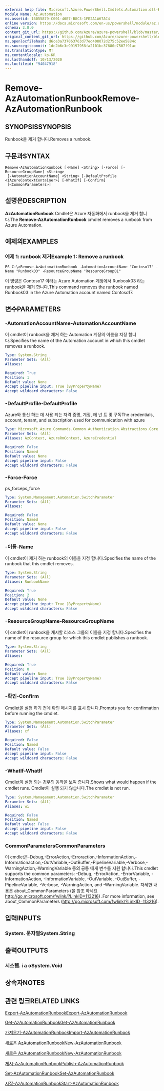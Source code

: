 ```yaml
---
external help file: Microsoft.Azure.PowerShell.Cmdlets.Automation.dll-Help.xml
Module Name: Az.Automation
ms.assetid: 16055879-C001-46E7-B8C3-1FE2A1A67AC4
online version: https://docs.microsoft.com/en-us/powershell/module/az.automation/remove-azautomationrunbook
schema: 2.0.0
content_git_url: https://github.com/Azure/azure-powershell/blob/master/src/Automation/Automation/help/Remove-AzAutomationRunbook.md
original_content_git_url: https://github.com/Azure/azure-powershell/blob/master/src/Automation/Automation/help/Remove-AzAutomationRunbook.md
ms.openlocfilehash: d6ce3a737063763d77ed408072d275c52ee5884c
ms.sourcegitcommit: 1de2b6c3c99197958fa2101bc37680e7507f91ac
ms.translationtype: MT
ms.contentlocale: ko-KR
ms.lasthandoff: 10/13/2020
ms.locfileid: "94047918"
---
```

# <span data-ttu-id="a4a4a-101">Remove-AzAutomationRunbook</span><span class="sxs-lookup"><span data-stu-id="a4a4a-101">Remove-AzAutomationRunbook</span></span>

## <span data-ttu-id="a4a4a-102">SYNOPSIS</span><span class="sxs-lookup"><span data-stu-id="a4a4a-102">SYNOPSIS</span></span>
<span data-ttu-id="a4a4a-103">Runbook을 제거 합니다.</span><span class="sxs-lookup"><span data-stu-id="a4a4a-103">Removes a runbook.</span></span>

## <span data-ttu-id="a4a4a-104">구문과</span><span class="sxs-lookup"><span data-stu-id="a4a4a-104">SYNTAX</span></span>

```
Remove-AzAutomationRunbook [-Name] <String> [-Force] [-ResourceGroupName] <String>
 [-AutomationAccountName] <String> [-DefaultProfile <IAzureContextContainer>] [-WhatIf] [-Confirm]
 [<CommonParameters>]
```

## <span data-ttu-id="a4a4a-105">설명은</span><span class="sxs-lookup"><span data-stu-id="a4a4a-105">DESCRIPTION</span></span>
<span data-ttu-id="a4a4a-106">**AzAutomationRunbook** Cmdlet은 Azure 자동화에서 runbook을 제거 합니다.</span><span class="sxs-lookup"><span data-stu-id="a4a4a-106">The **Remove-AzAutomationRunbook** cmdlet removes a runbook from Azure Automation.</span></span>

## <span data-ttu-id="a4a4a-107">예제의</span><span class="sxs-lookup"><span data-stu-id="a4a4a-107">EXAMPLES</span></span>

### <span data-ttu-id="a4a4a-108">예제 1: runbook 제거</span><span class="sxs-lookup"><span data-stu-id="a4a4a-108">Example 1: Remove a runbook</span></span>
```
PS C:\>Remove-AzAutomationRunbook -AutomationAccountName "Contoso17" -Name "Runbook03" -ResourceGroupName "ResourceGroup01"
```

<span data-ttu-id="a4a4a-109">이 명령은 Contoso17 이라는 Azure Automation 계정에서 Runbook03 라는 runbook을 제거 합니다.</span><span class="sxs-lookup"><span data-stu-id="a4a4a-109">This command removes the runbook named Runbook03 in the Azure Automation account named Contoso17.</span></span>

## <span data-ttu-id="a4a4a-110">변수</span><span class="sxs-lookup"><span data-stu-id="a4a4a-110">PARAMETERS</span></span>

### <span data-ttu-id="a4a4a-111">-AutomationAccountName</span><span class="sxs-lookup"><span data-stu-id="a4a4a-111">-AutomationAccountName</span></span>
<span data-ttu-id="a4a4a-112">이 cmdlet이 runbook을 제거 하는 Automation 계정의 이름을 지정 합니다.</span><span class="sxs-lookup"><span data-stu-id="a4a4a-112">Specifies the name of the Automation account in which this cmdlet removes a runbook.</span></span>

```yaml
Type: System.String
Parameter Sets: (All)
Aliases:

Required: True
Position: 1
Default value: None
Accept pipeline input: True (ByPropertyName)
Accept wildcard characters: False
```

### <span data-ttu-id="a4a4a-113">-DefaultProfile</span><span class="sxs-lookup"><span data-stu-id="a4a4a-113">-DefaultProfile</span></span>
<span data-ttu-id="a4a4a-114">Azure와 통신 하는 데 사용 되는 자격 증명, 계정, 테 넌 트 및 구독</span><span class="sxs-lookup"><span data-stu-id="a4a4a-114">The credentials, account, tenant, and subscription used for communication with azure</span></span>

```yaml
Type: Microsoft.Azure.Commands.Common.Authentication.Abstractions.Core.IAzureContextContainer
Parameter Sets: (All)
Aliases: AzContext, AzureRmContext, AzureCredential

Required: False
Position: Named
Default value: None
Accept pipeline input: False
Accept wildcard characters: False
```

### <span data-ttu-id="a4a4a-115">-Force</span><span class="sxs-lookup"><span data-stu-id="a4a4a-115">-Force</span></span>
<span data-ttu-id="a4a4a-116">ps_force</span><span class="sxs-lookup"><span data-stu-id="a4a4a-116">ps_force</span></span>

```yaml
Type: System.Management.Automation.SwitchParameter
Parameter Sets: (All)
Aliases:

Required: False
Position: Named
Default value: None
Accept pipeline input: False
Accept wildcard characters: False
```

### <span data-ttu-id="a4a4a-117">-이름</span><span class="sxs-lookup"><span data-stu-id="a4a4a-117">-Name</span></span>
<span data-ttu-id="a4a4a-118">이 cmdlet이 제거 하는 runbook의 이름을 지정 합니다.</span><span class="sxs-lookup"><span data-stu-id="a4a4a-118">Specifies the name of the runbook that this cmdlet removes.</span></span>

```yaml
Type: System.String
Parameter Sets: (All)
Aliases: RunbookName

Required: True
Position: 2
Default value: None
Accept pipeline input: True (ByPropertyName)
Accept wildcard characters: False
```

### <span data-ttu-id="a4a4a-119">-ResourceGroupName</span><span class="sxs-lookup"><span data-stu-id="a4a4a-119">-ResourceGroupName</span></span>
<span data-ttu-id="a4a4a-120">이 cmdlet이 runbook을 게시할 리소스 그룹의 이름을 지정 합니다.</span><span class="sxs-lookup"><span data-stu-id="a4a4a-120">Specifies the name of the resource group for which this cmdlet publishes a runbook.</span></span>

```yaml
Type: System.String
Parameter Sets: (All)
Aliases:

Required: True
Position: 0
Default value: None
Accept pipeline input: True (ByPropertyName)
Accept wildcard characters: False
```

### <span data-ttu-id="a4a4a-121">-확인</span><span class="sxs-lookup"><span data-stu-id="a4a4a-121">-Confirm</span></span>
<span data-ttu-id="a4a4a-122">Cmdlet을 실행 하기 전에 확인 메시지를 표시 합니다.</span><span class="sxs-lookup"><span data-stu-id="a4a4a-122">Prompts you for confirmation before running the cmdlet.</span></span>

```yaml
Type: System.Management.Automation.SwitchParameter
Parameter Sets: (All)
Aliases: cf

Required: False
Position: Named
Default value: False
Accept pipeline input: False
Accept wildcard characters: False
```

### <span data-ttu-id="a4a4a-123">-WhatIf</span><span class="sxs-lookup"><span data-stu-id="a4a4a-123">-WhatIf</span></span>
<span data-ttu-id="a4a4a-124">Cmdlet이 실행 되는 경우의 동작을 보여 줍니다.</span><span class="sxs-lookup"><span data-stu-id="a4a4a-124">Shows what would happen if the cmdlet runs.</span></span>
<span data-ttu-id="a4a4a-125">Cmdlet이 실행 되지 않습니다.</span><span class="sxs-lookup"><span data-stu-id="a4a4a-125">The cmdlet is not run.</span></span>

```yaml
Type: System.Management.Automation.SwitchParameter
Parameter Sets: (All)
Aliases: wi

Required: False
Position: Named
Default value: False
Accept pipeline input: False
Accept wildcard characters: False
```

### <span data-ttu-id="a4a4a-126">CommonParameters</span><span class="sxs-lookup"><span data-stu-id="a4a4a-126">CommonParameters</span></span>
<span data-ttu-id="a4a4a-127">이 cmdlet은-Debug,-ErrorAction,-Erroraction,-InformationAction,-Informationaction,-OutVariable,-OutBuffer,-PipelineVariable,-Verbose,-WarningAction,-WarningVariable 등의 공통 매개 변수를 지원 합니다.</span><span class="sxs-lookup"><span data-stu-id="a4a4a-127">This cmdlet supports the common parameters: -Debug, -ErrorAction, -ErrorVariable, -InformationAction, -InformationVariable, -OutVariable, -OutBuffer, -PipelineVariable, -Verbose, -WarningAction, and -WarningVariable.</span></span> <span data-ttu-id="a4a4a-128">자세한 내용은 about_CommonParameters (을 참조 하세요 http://go.microsoft.com/fwlink/?LinkID=113216) .</span><span class="sxs-lookup"><span data-stu-id="a4a4a-128">For more information, see about_CommonParameters (http://go.microsoft.com/fwlink/?LinkID=113216).</span></span>

## <span data-ttu-id="a4a4a-129">입력</span><span class="sxs-lookup"><span data-stu-id="a4a4a-129">INPUTS</span></span>

### <span data-ttu-id="a4a4a-130">System. 문자열</span><span class="sxs-lookup"><span data-stu-id="a4a4a-130">System.String</span></span>

## <span data-ttu-id="a4a4a-131">출력</span><span class="sxs-lookup"><span data-stu-id="a4a4a-131">OUTPUTS</span></span>

### <span data-ttu-id="a4a4a-132">시스템. i a o</span><span class="sxs-lookup"><span data-stu-id="a4a4a-132">System.Void</span></span>

## <span data-ttu-id="a4a4a-133">상속자</span><span class="sxs-lookup"><span data-stu-id="a4a4a-133">NOTES</span></span>

## <span data-ttu-id="a4a4a-134">관련 링크</span><span class="sxs-lookup"><span data-stu-id="a4a4a-134">RELATED LINKS</span></span>

[<span data-ttu-id="a4a4a-135">Export-AzAutomationRunbook</span><span class="sxs-lookup"><span data-stu-id="a4a4a-135">Export-AzAutomationRunbook</span></span>](./Export-AzAutomationRunbook.md)

[<span data-ttu-id="a4a4a-136">Get-AzAutomationRunbook</span><span class="sxs-lookup"><span data-stu-id="a4a4a-136">Get-AzAutomationRunbook</span></span>](./Get-AzAutomationRunbook.md)

[<span data-ttu-id="a4a4a-137">가져오기-AzAutomationRunbook</span><span class="sxs-lookup"><span data-stu-id="a4a4a-137">Import-AzAutomationRunbook</span></span>](./Import-AzAutomationRunbook.md)

[<span data-ttu-id="a4a4a-138">새로운 AzAutomationRunbook</span><span class="sxs-lookup"><span data-stu-id="a4a4a-138">New-AzAutomationRunbook</span></span>](./New-AzAutomationRunbook.md)

[<span data-ttu-id="a4a4a-139">새로운 AzAutomationRunbook</span><span class="sxs-lookup"><span data-stu-id="a4a4a-139">New-AzAutomationRunbook</span></span>](./New-AzAutomationRunbook.md)

[<span data-ttu-id="a4a4a-140">게시-AzAutomationRunbook</span><span class="sxs-lookup"><span data-stu-id="a4a4a-140">Publish-AzAutomationRunbook</span></span>](./Publish-AzAutomationRunbook.md)

[<span data-ttu-id="a4a4a-141">Set-AzAutomationRunbook</span><span class="sxs-lookup"><span data-stu-id="a4a4a-141">Set-AzAutomationRunbook</span></span>](./Set-AzAutomationRunbook.md)

[<span data-ttu-id="a4a4a-142">시작-AzAutomationRunbook</span><span class="sxs-lookup"><span data-stu-id="a4a4a-142">Start-AzAutomationRunbook</span></span>](./Start-AzAutomationRunbook.md)


